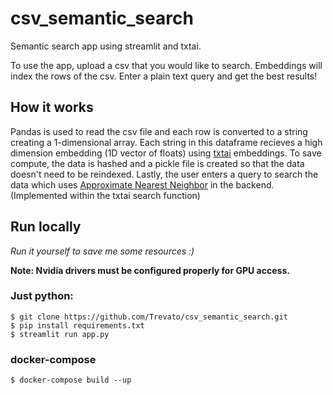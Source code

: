 # csv_semantic_search
Semantic search app using streamlit and txtai.

To use the app, upload a csv that you would like to search. Embeddings will index the rows of the csv. Enter a plain text query and get the best results!

## How it works

Pandas is used to read the csv file and each row is converted to a string creating a 1-dimensional array. Each string in this dataframe recieves a high dimension embedding (1D vector of floats) using [txtai](https://github.com/neuml/txtai) embeddings. To save compute, the data is hashed and a pickle file is created so that the data doesn't need to be reindexed. Lastly, the user enters a query to search the data which uses [Approximate Nearest Neighbor](https://en.wikipedia.org/wiki/Nearest_neighbor_search#:~:text=An%20approximate%20nearest%20neighbor%20search%20algorithm%20is%20allowed,is%20almost%20as%20good%20as%20the%20exact%20one.) in the backend. (Implemented within the txtai search function)

## Run locally

*Run it yourself to save me some resources :)*

**Note: Nvidia drivers must be configured properly for GPU access.**

### Just python:

```
$ git clone https://github.com/Trevato/csv_semantic_search.git
$ pip install requirements.txt
$ streamlit run app.py
```

### docker-compose

```
$ docker-compose build --up
```

